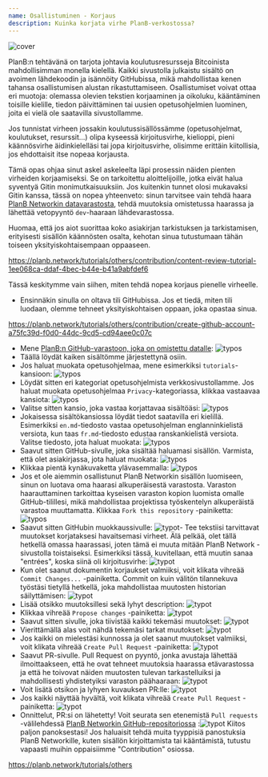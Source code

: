 ```yaml
---
name: Osallistuminen - Korjaus
description: Kuinka korjata virhe PlanB-verkostossa?
---
```

![cover](assets/cover.webp)

PlanB:n tehtävänä on tarjota johtavia koulutusresursseja Bitcoinista mahdollisimman monella kielellä. Kaikki sivustolla julkaistu sisältö on avoimen lähdekoodin ja isännöity GitHubissa, mikä mahdollistaa kenen tahansa osallistumisen alustan rikastuttamiseen. Osallistumiset voivat ottaa eri muotoja: olemassa olevien tekstien korjaaminen ja oikoluku, kääntäminen toisille kielille, tiedon päivittäminen tai uusien opetusohjelmien luominen, joita ei vielä ole saatavilla sivustollamme.

Jos tunnistat virheen jossakin koulutussisällössämme (opetusohjelmat, koulutukset, resurssit...) olipa kyseessä kirjoitusvirhe, kielioppi, pieni käännösvirhe äidinkielelläsi tai jopa kirjoitusvirhe, olisimme erittäin kiitollisia, jos ehdottaisit itse nopeaa korjausta.

Tämä opas ohjaa sinut askel askeleelta läpi prosessin näiden pienten virheiden korjaamiseksi. Se on tarkoitettu aloittelijoille, jotka eivät halua syventyä Gitin monimutkaisuuksiin. Jos kuitenkin tunnet olosi mukavaksi Gitin kanssa, tässä on nopea yhteenveto: sinun tarvitsee vain tehdä haara [PlanB Networkin datavarastosta](https://github.com/PlanB-Network/bitcoin-educational-content), tehdä muutoksia omistetussa haarassa ja lähettää vetopyyntö `dev`-haaraan lähdevarastossa.

Huomaa, että jos aiot suorittaa koko asiakirjan tarkistuksen ja tarkistamisen, erityisesti sisällön käännösten osalta, kehotan sinua tutustumaan tähän toiseen yksityiskohtaisempaan oppaaseen.

https://planb.network/tutorials/others/contribution/content-review-tutorial-1ee068ca-ddaf-4bec-b44e-b41a9abfdef6

 Tässä keskitymme vain siihen, miten tehdä nopea korjaus pienelle virheelle.

- Ensinnäkin sinulla on oltava tili GitHubissa. Jos et tiedä, miten tili luodaan, olemme tehneet yksityiskohtaisen oppaan, joka opastaa sinua.

https://planb.network/tutorials/others/contribution/create-github-account-a75fc39d-f0d0-44dc-9cd5-cd94aee0c07c


- Mene [PlanB:n GitHub-varastoon, joka on omistettu datalle](https://github.com/PlanB-Network/bitcoin-educational-content):
![typos](assets/01.webp)
- Täällä löydät kaiken sisältömme järjestettynä osiin.
- Jos haluat muokata opetusohjelmaa, mene esimerkiksi `tutorials`-kansioon:
![typos](assets/02.webp)
- Löydät sitten eri kategoriat opetusohjelmista verkkosivustollamme. Jos haluat muokata opetusohjelmaa `Privacy`-kategoriassa, klikkaa vastaavaa kansiota:
![typos](assets/03.webp)
- Valitse sitten kansio, joka vastaa korjattavaa sisältöäsi:
![typos](assets/04.webp)
- Jokaisessa sisältökansiossa löydät tiedot saatavilla eri kielillä. Esimerkiksi `en.md`-tiedosto vastaa opetusohjelman englanninkielistä versiota, kun taas `fr.md`-tiedosto edustaa ranskankielistä versiota. Valitse tiedosto, jota haluat muokata: ![typos](assets/05.webp)
- Saavut sitten GitHub-sivulle, joka sisältää haluamasi sisällön. Varmista, että olet asiakirjassa, jota haluat muokata: ![typos](assets/06.webp)
- Klikkaa pientä kynäkuvaketta ylävasemmalla: ![typos](assets/07.webp)
- Jos et ole aiemmin osallistunut PlanB Networkin sisällön luomiseen, sinun on luotava oma haarasi alkuperäisestä varastosta. Varaston haarauttaminen tarkoittaa kyseisen varaston kopion luomista omalle GitHub-tilillesi, mikä mahdollistaa projektissa työskentelyn alkuperäistä varastoa muuttamatta. Klikkaa `Fork this repository` -painiketta: ![typos](assets/08.webp)
- Saavut sitten GitHubin muokkaussivulle: ![typot](assets/09.webp)- Tee tekstiisi tarvittavat muutokset korjataksesi havaitsemasi virheet. Älä pelkää, olet tällä hetkellä omassa haarassasi, joten tämä ei muuta mitään PlanB Network -sivustolla toistaiseksi. Esimerkiksi tässä, kuvitellaan, että muutin sanaa "entrées", koska siinä oli kirjoitusvirhe: ![typot](assets/10.webp)
- Kun olet saanut dokumentin korjaukset valmiiksi, voit klikata vihreää `Commit Changes...` -painiketta. Commit on kuin välitön tilannekuva työstäsi tietyllä hetkellä, joka mahdollistaa muutosten historian säilyttämisen: ![typot](assets/11.webp)
- Lisää otsikko muutoksillesi sekä lyhyt description: ![typot](assets/12.webp)
- Klikkaa vihreää `Propose changes` -painiketta: ![typot](assets/13.webp)
- Saavut sitten sivulle, joka tiivistää kaikki tekemäsi muutokset: ![typot](assets/14.webp)
- Vierittämällä alas voit nähdä tekemäsi tarkat muutokset: ![typot](assets/15.webp)
- Jos kaikki on mielestäsi kunnossa ja olet saanut muutokset valmiiksi, voit klikata vihreää `Create Pull Request` -painiketta: ![typot](assets/16.webp)
- Saavut PR-sivulle. Pull Request on pyyntö, jonka avustaja lähettää ilmoittaakseen, että he ovat tehneet muutoksia haarassa etävarastossa ja että he toivovat näiden muutosten tulevan tarkastelluiksi ja mahdollisesti yhdistetyiksi varaston päähaaraan: ![typot](assets/17.webp)
- Voit lisätä otsikon ja lyhyen kuvauksen PR:lle: ![typot](assets/18.webp)
- Jos kaikki näyttää hyvältä, voit klikata vihreää `Create Pull Request` -painiketta: ![typot](assets/19.webp)
- Onnittelut, PR:si on lähetetty! Voit seurata sen etenemistä `Pull requests` -välilehdessä [PlanB Networkin GitHub-repositoriossa](https://github.com/PlanB-Network/bitcoin-educational-content/pulls) :![typot](assets/20.webp)
Kiitos paljon panoksestasi! Jos haluaisit tehdä muita tyyppisiä panostuksia PlanB Networkille, kuten sisällön kirjoittamista tai kääntämistä, tutustu vapaasti muihin oppaisiimme "Contribution" osiossa.

https://planb.network/tutorials/others


